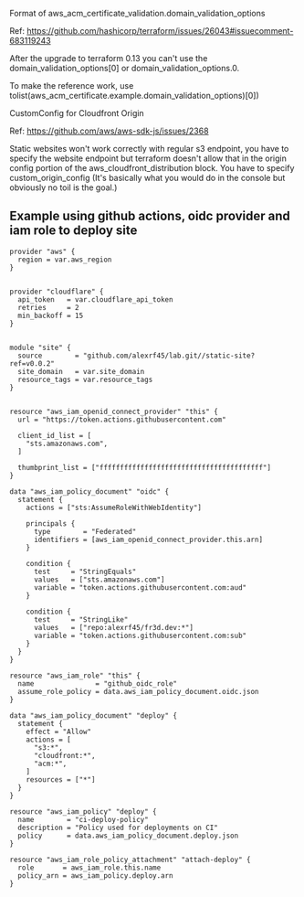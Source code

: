 
Format of aws_acm_certificate_validation.domain_validation_options

Ref: https://github.com/hashicorp/terraform/issues/26043#issuecomment-683119243

After the upgrade to terraform 0.13 you can't use the domain_validation_options[0] or domain_validation_options.0.

To make the reference work, use tolist(aws_acm_certificate.example.domain_validation_options)[0])



CustomConfig for Cloudfront Origin 

Ref: https://github.com/aws/aws-sdk-js/issues/2368

Static websites won't work correctly with regular s3 endpoint, you have to specify the website endpoint but
terraform doesn't allow that in the origin config portion of the aws_cloudfront_distribution block. You have to specify
custom_origin_config (It's basically what you would do in the console but obviously no toil is the goal.)

## Example using github actions, oidc provider and iam role to deploy site
```
provider "aws" {
  region = var.aws_region
}


provider "cloudflare" {
  api_token   = var.cloudflare_api_token
  retries     = 2
  min_backoff = 15
}


module "site" {
  source        = "github.com/alexrf45/lab.git//static-site?ref=v0.0.2"
  site_domain   = var.site_domain
  resource_tags = var.resource_tags
}


resource "aws_iam_openid_connect_provider" "this" {
  url = "https://token.actions.githubusercontent.com"

  client_id_list = [
    "sts.amazonaws.com",
  ]

  thumbprint_list = ["ffffffffffffffffffffffffffffffffffffffff"]
}

data "aws_iam_policy_document" "oidc" {
  statement {
    actions = ["sts:AssumeRoleWithWebIdentity"]

    principals {
      type        = "Federated"
      identifiers = [aws_iam_openid_connect_provider.this.arn]
    }

    condition {
      test     = "StringEquals"
      values   = ["sts.amazonaws.com"]
      variable = "token.actions.githubusercontent.com:aud"
    }

    condition {
      test     = "StringLike"
      values   = ["repo:alexrf45/fr3d.dev:*"]
      variable = "token.actions.githubusercontent.com:sub"
    }
  }
}

resource "aws_iam_role" "this" {
  name               = "github_oidc_role"
  assume_role_policy = data.aws_iam_policy_document.oidc.json
}

data "aws_iam_policy_document" "deploy" {
  statement {
    effect = "Allow"
    actions = [
      "s3:*",
      "cloudfront:*",
      "acm:*",
    ]
    resources = ["*"]
  }
}

resource "aws_iam_policy" "deploy" {
  name        = "ci-deploy-policy"
  description = "Policy used for deployments on CI"
  policy      = data.aws_iam_policy_document.deploy.json
}

resource "aws_iam_role_policy_attachment" "attach-deploy" {
  role       = aws_iam_role.this.name
  policy_arn = aws_iam_policy.deploy.arn
}

```
